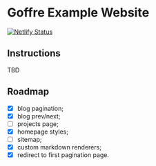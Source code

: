# Goffre Example Website

[![Netlify Status](https://api.netlify.com/api/v1/badges/b5a70fda-1026-432a-96fd-4ea8824ca532/deploy-status)](https://app.netlify.com/sites/nostalgic-boyd-00cb1c/deploys)

## Instructions

TBD

## Roadmap

-   [x] blog pagination;
-   [x] blog prev/next;
-   [ ] projects page;
-   [x] homepage styles;
-   [ ] sitemap;
-   [x] custom markdown renderers;
-   [x] redirect to first pagination page.
